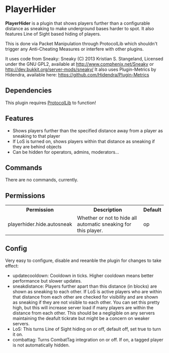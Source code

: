 PlayerHider
===========

**PlayerHider** is a plugin that shows players further than a configurable distance as sneaking to make underground bases harder to spot. It also features Line of Sight based hiding of players.

This is done via Packet Manipulation through ProtocolLib which shouldn't trigger any Anti-Cheating Measures or interfere with other plugins.

It uses code from Sneaky:
Sneaky (C) 2013 Kristian S. Stangeland, Licensed under the GNU GPL2, available at http://www.comphenix.net/Sneaky or http://dev.bukkit.org/server-mods/sneaky/
It also uses Plugin-Metrics by Hidendra, available here: https://github.com/Hidendra/Plugin-Metrics

Dependencies
------------
This plugin requires [ProtocolLib](https://github.com/aadnk/ProtocolLib) to function! 


Features
--------
* Shows players further than the specified distance away from a player as sneaking to that player
* If LoS is turned on, shows players within that distance as sneaking if they are behind objects
* Can be hidden for operators, admins, moderators...

Commands
--------
There are no commands, currently.

Permissions
-----------
<table>
  <tr>
    <th>Permission</th>
    <th>Description</th>
    <th>Default</th>
  </tr>
  <tr>
    <td>playerhider.hide.autosneak</td>
    <td>Whether or not to hide all automatic sneaking for this player.</td>
    <td>op</td>
  </tr>
</table>

Config
------
Very easy to configure, disable and reeanble the plugin for changes to take effect:
* updatecooldown: Cooldown in ticks. Higher cooldown means better performance but slower updates. 
* sneakdistance: Players further apart than this distance (in blocks) are shown as sneaking to each other. If LoS is active players who are within that distance from each other are checked for visibility and are shown as sneaking if they are not visible to each other. You can set this pretty high, but this will increase server load if many players are within the distance from each other. This should be a negligible on any servers maintaining the deafult tickrate but might be a concern on weaker servers.
* LoS: This turns Line of Sight hiding on or off, default off, set true to turn it on. 
* combattag: Turns CombatTag integration on or off. If on, a tagged player is not automatically hidden.
